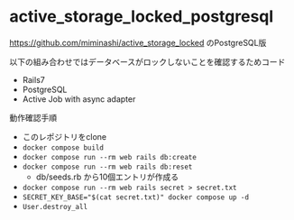 # active_storage_locked_postgresql

https://github.com/miminashi/active_storage_locked のPostgreSQL版

以下の組み合わせではデータベースがロックしないことを確認するためコード

- Rails7
- PostgreSQL
- Active Job with async adapter

動作確認手順

- このレポジトリをclone
- `docker compose build`
- `docker compose run --rm web rails db:create`
- `docker compose run --rm web rails db:reset`
  - db/seeds.rb から10個エントリが作成る
- `docker compose run --rm web rails secret > secret.txt`
- `SECRET_KEY_BASE="$(cat secret.txt)" docker compose up -d`
- `User.destroy_all`
